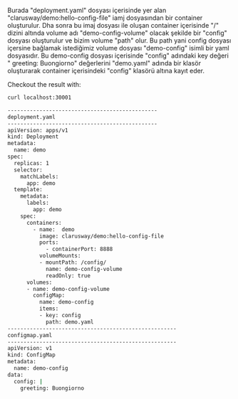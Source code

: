 
Burada "deployment.yaml" dosyası içerisinde yer alan "clarusway/demo:hello-config-file" iamj dosyasından bir container oluşturulur. Dha sonra bu imaj dosyası ile oluşan container içerisinde "/" dizini altında volume adı "demo-config-volume" olacak şekilde bir "config" dosyası oluşturulur ve bizim volume "path" olur.   Bu path yani config dosyası içersine bağlamak istediğimiz volume dosyası "demo-config" isimli bir yaml dosyasıdır. Bu demo-config dosyası içerisinde "config" adındaki key değeri " greeting: Buongiorno" değerlerini "demo.yaml" adında bir klasör oluşturarak container içerisindeki "config" klasörü altına kayıt eder.

Checkout the result with: 
```bash
curl localhost:30001

-----------------------------------------------
deployment.yaml
-----------------------------------------------
apiVersion: apps/v1
kind: Deployment
metadata:
  name: demo
spec:
  replicas: 1
  selector:
    matchLabels:
      app: demo
  template:
    metadata:
      labels:
        app: demo
    spec:
      containers:
        - name:  demo
          image: clarusway/demo:hello-config-file
          ports:
            - containerPort: 8888
          volumeMounts:
          - mountPath: /config/
            name: demo-config-volume
            readOnly: true
      volumes:
      - name: demo-config-volume
        configMap:
          name: demo-config
          items:
          - key: config
            path: demo.yaml
-----------------------------------------------------
configmap.yaml
-----------------------------------------------------
apiVersion: v1
kind: ConfigMap
metadata:
  name: demo-config
data:
  config: |
    greeting: Buongiorno